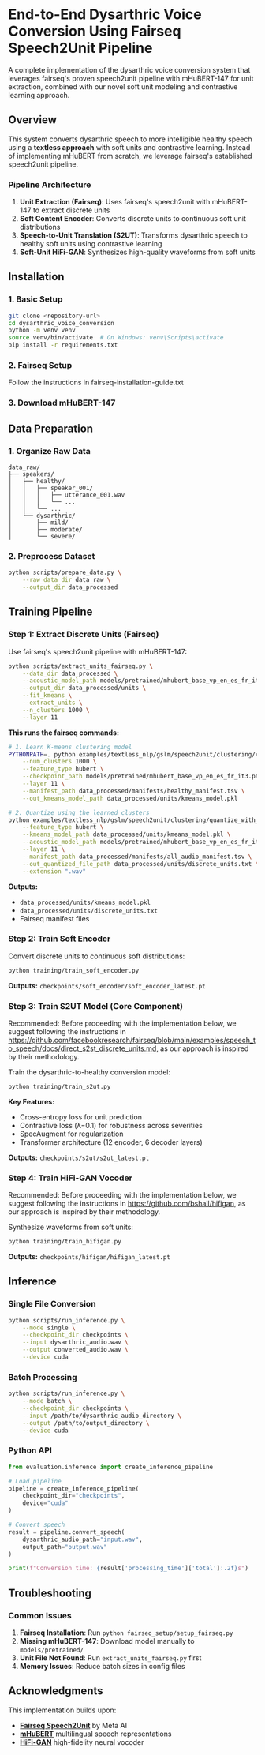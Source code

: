 # End-to-End Dysarthric Voice Conversion Using Fairseq Speech2Unit Pipeline

A complete implementation of the dysarthric voice conversion system that leverages fairseq's proven speech2unit pipeline with mHuBERT-147 for unit extraction, combined with our novel soft unit modeling and contrastive learning approach.

## Overview

This system converts dysarthric speech to more intelligible healthy speech using a **textless approach** with soft units and contrastive learning. Instead of implementing mHuBERT from scratch, we leverage fairseq's established speech2unit pipeline.

### Pipeline Architecture

1. **Unit Extraction (Fairseq)**: Uses fairseq's speech2unit with mHuBERT-147 to extract discrete units
2. **Soft Content Encoder**: Converts discrete units to continuous soft unit distributions  
3. **Speech-to-Unit Translation (S2UT)**: Transforms dysarthric speech to healthy soft units using contrastive learning
4. **Soft-Unit HiFi-GAN**: Synthesizes high-quality waveforms from soft units



## Installation

### 1. Basic Setup
```bash
git clone <repository-url>
cd dysarthric_voice_conversion
python -m venv venv
source venv/bin/activate  # On Windows: venv\Scripts\activate
pip install -r requirements.txt
```

### 2. Fairseq Setup
Follow the instructions in fairseq-installation-guide.txt

### 3. Download mHuBERT-147


## Data Preparation

### 1. Organize Raw Data
```
data_raw/
├── speakers/
│   ├── healthy/
│   │   ├── speaker_001/
│   │   │   ├── utterance_001.wav
│   │   │   └── ...
│   │   └── ...
│   └── dysarthric/
│       ├── mild/
│       ├── moderate/
│       └── severe/
```

### 2. Preprocess Dataset
```bash
python scripts/prepare_data.py \
    --raw_data_dir data_raw \
    --output_dir data_processed
```

## Training Pipeline

### Step 1: Extract Discrete Units (Fairseq)

Use fairseq's speech2unit pipeline with mHuBERT-147:

```bash
python scripts/extract_units_fairseq.py \
    --data_dir data_processed \
    --acoustic_model_path models/pretrained/mhubert_base_vp_en_es_fr_it3.pt \
    --output_dir data_processed/units \
    --fit_kmeans \
    --extract_units \
    --n_clusters 1000 \
    --layer 11
```

**This runs the fairseq commands:**
```bash
# 1. Learn K-means clustering model
PYTHONPATH=. python examples/textless_nlp/gslm/speech2unit/clustering/cluster_kmeans.py \
    --num_clusters 1000 \
    --feature_type hubert \
    --checkpoint_path models/pretrained/mhubert_base_vp_en_es_fr_it3.pt \
    --layer 11 \
    --manifest_path data_processed/manifests/healthy_manifest.tsv \
    --out_kmeans_model_path data_processed/units/kmeans_model.pkl

# 2. Quantize using the learned clusters  
python examples/textless_nlp/gslm/speech2unit/clustering/quantize_with_kmeans.py \
    --feature_type hubert \
    --kmeans_model_path data_processed/units/kmeans_model.pkl \
    --acoustic_model_path models/pretrained/mhubert_base_vp_en_es_fr_it3.pt \
    --layer 11 \
    --manifest_path data_processed/manifests/all_audio_manifest.tsv \
    --out_quantized_file_path data_processed/units/discrete_units.txt \
    --extension ".wav"
```

**Outputs:** 
- `data_processed/units/kmeans_model.pkl`
- `data_processed/units/discrete_units.txt`
- Fairseq manifest files

### Step 2: Train Soft Encoder

Convert discrete units to continuous soft distributions:

```bash
python training/train_soft_encoder.py
```

**Outputs:** `checkpoints/soft_encoder/soft_encoder_latest.pt`

### Step 3: Train S2UT Model (Core Component)

Recommended: Before proceeding with the implementation below, we suggest following the instructions in https://github.com/facebookresearch/fairseq/blob/main/examples/speech_to_speech/docs/direct_s2st_discrete_units.md, as our approach is inspired by their methodology.

Train the dysarthric-to-healthy conversion model:

```bash
python training/train_s2ut.py
```

**Key Features:**
- Cross-entropy loss for unit prediction
- Contrastive loss (λ=0.1) for robustness across severities  
- SpecAugment for regularization
- Transformer architecture (12 encoder, 6 decoder layers)

 
**Outputs:** `checkpoints/s2ut/s2ut_latest.pt`

### Step 4: Train HiFi-GAN Vocoder


Recommended: Before proceeding with the implementation below, we suggest following the instructions in https://github.com/bshall/hifigan, as our approach is inspired by their methodology.

Synthesize waveforms from soft units:

```bash
python training/train_hifigan.py
```

**Outputs:** `checkpoints/hifigan/hifigan_latest.pt`

## Inference

### Single File Conversion
```bash
python scripts/run_inference.py \
    --mode single \
    --checkpoint_dir checkpoints \
    --input dysarthric_audio.wav \
    --output converted_audio.wav \
    --device cuda
```

### Batch Processing
```bash
python scripts/run_inference.py \
    --mode batch \
    --checkpoint_dir checkpoints \
    --input /path/to/dysarthric_audio_directory \
    --output /path/to/output_directory \
    --device cuda
```

### Python API
```python
from evaluation.inference import create_inference_pipeline

# Load pipeline
pipeline = create_inference_pipeline(
    checkpoint_dir="checkpoints",
    device="cuda"
)

# Convert speech
result = pipeline.convert_speech(
    dysarthric_audio_path="input.wav",
    output_path="output.wav"
)

print(f"Conversion time: {result['processing_time']['total']:.2f}s")
```


## Troubleshooting

### Common Issues
1. **Fairseq Installation**: Run `python fairseq_setup/setup_fairseq.py`
2. **Missing mHuBERT-147**: Download model manually to `models/pretrained/`
3. **Unit File Not Found**: Run `extract_units_fairseq.py` first
4. **Memory Issues**: Reduce batch sizes in config files



## Acknowledgments

This implementation builds upon:
- **[Fairseq Speech2Unit](https://github.com/facebookresearch/fairseq/tree/main/examples/textless_nlp/gslm/speech2unit)** by Meta AI
- **[mHuBERT](https://huggingface.co/facebook/mhubert-base)** multilingual speech representations
- **[HiFi-GAN](https://github.com/jik876/hifi-gan)** high-fidelity neural vocoder
